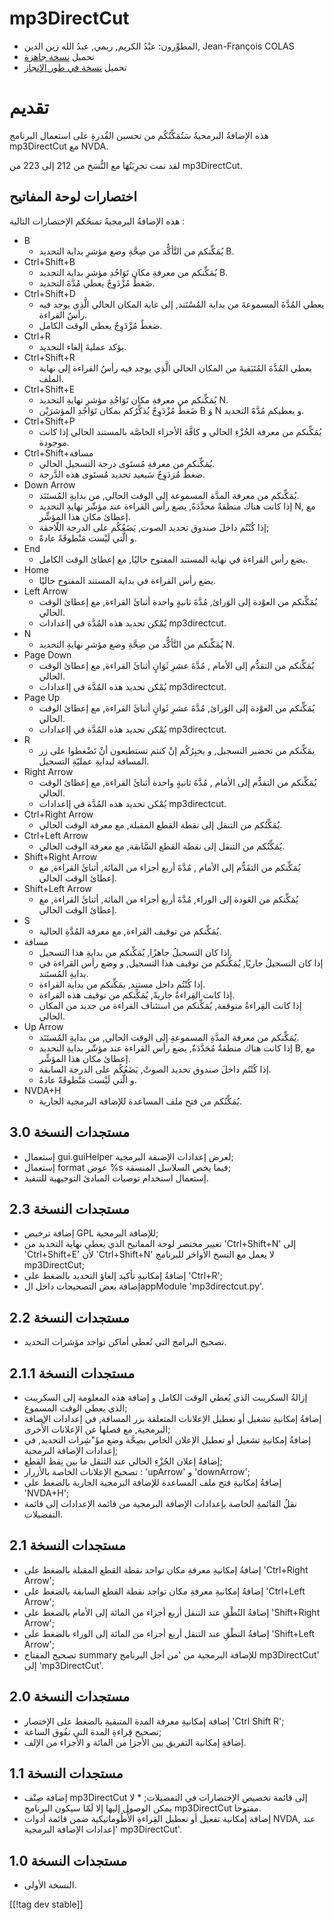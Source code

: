 # mp3DirectCut #

*	 المطوِّرون: عبْدُ الكريم, ريمي, عبدُ الله زين الدين, Jean-François COLAS
*	 تحميل [نسخة جاهزة][1]
*	 تحميل [نسخة في طور الإنجاز][2]

# تقديم #

هذه الإِضافةُ البرمجيةُ سَتُمَكِّنُكُم من تحسين القُدرةِ على استعمال
البرنامج mp3DirectCut مع NVDA.

لقد تمت تجرِبَتُهَا مع النُّسَخ من 212 إلى 223 من mp3DirectCut.

## اختصارات لوحة المفاتيح ##

هذه الإضافةُ البرمجيةُ تمنحُكم الإختصارات التالية :

*	B
	*	يُمَكِّنكم من التَّأكُّد من صِحَّةِ وضع مؤشرِ بداية التحديد B.
*	Ctrl+Shift+B
	*	يُمَكِّنكم من معرفةِ مكان تَوَاجُدِ مؤشرِ بداية التحديد B.
	*	ضَغطٌ مُزْدَوِجٌ يعطي مُدَّةَ التحديد.
*	Ctrl+Shift+D
	*	يعطي المُدَّةَ المسموعةَ من بداية المُسْتَند, إلى غاية المكان الحالي الَّذِي يوجد فيه رأسُ القراءة.
	*	ضغطٌ مُزْدَوِجٌ يعطي الوقت الكامل.
*	Ctrl+R
	*	يؤكد عمليةَ إلغاء التحديد.
*	Ctrl+Shift+R
	*	يعطي المُدَّةَ المُتَبَقيةَ من المكان الحالي الَّذِي يوجد فيه رأسُ القراءة إلى نهاية الملف.
*	Ctrl+Shift+E
	*	يُمَكِّنكم من معرفةِ مكان تَوَاجُدِ مؤشرِ نهايةِ التحديد N.
	*	ضَغطٌ مُزْدَوِجٌ يُذكِّرُكم بمكان تَوَاجُدِ المؤشرَيْن B وَ N و يعطيكم مُدَّةََ التحديد.
*	Ctrl+Shift+P
	*	يُمَكِّنكم من معرفة الجُزْءِ الحالي و كافَّةَ الأجزاء الخاصَّة بالمستند الحالي إذا كانت موجودة.
*	Ctrl+Shift+مسافة
	*	يُمَكِّنكم من معرفةِ مُستَوى درجة التسجيل الحالي.
	*	ضغطٌ مُزدَوِجٌ سَيعيد تحديد مُستَوى هذه الدَّرجة.
*	Down Arrow
	*	يُمَكِّنكم من معرفة المدَّة المسموعة إلى الوقت الحالي, من بدايةِ المُستَنَد.
	*	إذا كانت هناك منطقةٌ محدَّدَةٌ, يضع رأس القراءة عند مؤشّر نهايةِ التحديد N, مع إعطائ مكان هذا المؤشِّر.
	*	إذا كُنْتُم داخلَ صندوق تحديد الصوت, يَضَعُكُم على الدرجة اللّاحقة;
	*	و الَّتي لَيْست مَنْطوقَةً عادةً.
*	End
	*	يضع رأس القراءة في نهاية المستند المفتوح حاليًا, مع إعطائ الوقت الكامل.
*	Home
	*	يضع رأس القراءة في بداية المستند المفتوح حاليًا.
*	Left Arrow
	*	يُمَكِّنكم من العوْدة إلى الوَرائ, مُدَّةَ ثانيةٍ واحدة أثنائَ القراءة, مع إعطائ الوقت الحالي.
	*	يُمْكن تحديد هذه المُدَّة في إاعدادات mp3directcut.
*	N
	*	يُمَكِّنكم من التَّأكُّد من صِحَّةِ وضع مؤشرِ نهايةِ التحديد N.
*	Page Down
	*	يُمَكِّنكم من التقدُّم إلى الأمام , مُدَّةَ عشرِ ثَوَانٍ أثنائَ القراءة, مع إعطائ الوقت الحالي.
	*	يُمْكن تحديد هذه المُدَّة في إاعدادات mp3directcut.
*	Page Up
	*	يُمَكِّنكم من العوْدة إلى الوَرائ, مُدَّةَ عشرِ ثَوانٍ أثنائَ القراءة, مع إعطائ الوقت الحالي.
	*	يُمْكن تحديد هذه المُدَّة في إاعدادات mp3directcut.
*	R
	*	يمَكِّنكم من تحضير التسجيل, و يخبِرُكُم إنْ كنتم تستطيعون أنْ تَضْغطوا على زر المسافة لبدايةِ عمليّةِ التسجيل.
*	Right Arrow
	*	يُمَكِّنكم من التقدُّم إلى الأمام , مُدَّةَ ثانيةٍ واحدة أثنائَ القراءة, مع إعطائ الوقت الحالي.
	*	يُمْكن تحديد هذه المُدَّة في إاعدادات mp3directcut.
*	Ctrl+Right Arrow
	*	يُمَكِّنُكم من التنقل إلى نقطة القطع المقبلة, مع معرفة الوقت الحالي.
*	Ctrl+Left Arrow
	*	يُمَكِّنُكم من التنقل إلى نقطة القطع السَّابقة, مع معرفة الوقت الحالي.
*	Shift+Right Arrow
	*	يُمَكِّنكم من التقَدُّم إلى الأمام , مُدَّةَ أربع أجزاء من المائة, أثنائَ القراءة, مع إعطائ الوقت الحالي.
*	Shift+Left Arrow
	*	يُمَكِّنكم من العَودة إلى الوراء, مُدَّةَ أربع أجزاء من المائة, أثنائَ القراءة, مع إعطائ الوقت الحالي.
*	S
	*	يُمَكِّنكم من توقيف القراءة, مع معرفة المُدَّةِ الحالية.
*	مسافة
	*	اذا كان التسجيلُ جاهزًا, يُمَكِّنكم من بدايةِ هذا التسجيل.
	*	إذا كان التسجيلُ جاريًا, يُمَكِّنكم من توقيف هذا التسجيل, و وضع رأس القراءة في بدايةِ المُستَند.
	*	إذا كُنْتُم داخل مستند, يمَكِّنكم من بداية القراءة.
	*	إذا كانت القِراءةُ جاريةً, يُمَكِّنكم من توقيف هذه القراءة.
	*	إذا كانت القِراءةُ متوقفة, يُمَكِّنكم من استئناف القراءة من جديد من المكان الحالي.
*	Up Arrow
	*	يُمَكِّنكم من معرفة المدَّةِ المسموعةِ إلى الوقت الحالي, من بدايةِ المُستَنَد.
	*	إذا كانت هناك منطقةٌ مُحَدَّدَةٌ, يضع رأس القراءة عند مؤشّر بدايةِ التحديد B, مع إعطائ مكان هذا المؤشِّر.
	*	إذا كُنْتُم داخلَ صندوق تحديد الصوتْ, يَضَعُكُم على الدرجة السابقة.
	*	و الَّتي لَيْست مَنْطوقَةً عادةً.
*	NVDA+H
	*	يُمَكِّنُكم من فتح ملف المساعدة للإضافة البرمجية الجارية.

## مستجدات النسخة 3.0 ##

*	 إستعمال gui.guiHelper لعرض إعدادات الإضىفة البرمجية;
*	 إستعمال format عوض %s فيما يخص السلاسل المنسقة;
*	 إستعمال استخدام توصيات المبادئ التوجيهية للتنفيذ.

## مستجدات النسخة 2.3 ##

*	 إضافة ترخيص GPL للإضافة البرمجية;
*	 تغيير مختصر لوحة المفاتيح الذي يعطي نهاية التحديد من 'Ctrl+Shift+N' إلى
   'Ctrl+Shift+E' لأن 'Ctrl+Shift+N' لا يعمل مع النسخ الأواخر للبرنامج
   mp3DirectCut;
*	 إضافةُ إمكانيةِ تأكيد إلغاؤ التحديد بالضغط على 'Ctrl+R';
*	 إضافة بعض التصحيحات داخل الappModule 'mp3directcut.py'.

## مستجدات النسخة 2.2 ##

*	 تصحيح البرامج التي تُعطي أماكن تواجد مؤشرات التحديد.

## مستجدات النسخة 2.1.1 ##

*	 إزالةُ السكريبت الذي يُعطي الوقت الكامل و إضافة هذه المعلومة إلى السكريبت
   الذي يعطي الوقت المسموع;
*	 إضافةُ إمكانيةِ تشغيل أو تعطيل الإعلانات المتعلقة بزر المسافة, في إعدادات
   الإضافة البرمجية, مع فصلها عن الإعلانات الأُخرى;
*	 إضافةُ إمكانيةِ تشغيل أو تعطيل الإعلان الخاص بصِحَّة وضع مؤَ"شِرات
   التحديد, في إعدادات الإضافة البرمجية;
*	 إضافةُ إعلان الجُزْءِ الحالي عند التنقل ما بين نِقط القطع;
*	 تصحيح الإعلانات الخاصة بالأزرار : 'upArrow' و 'downArrow';
*	 إضافةُ إمكانيةِ فتح ملف المساعدة للإضافة البرمجية الجارية بالضغط على
   'NVDA+H';
*	 نقلُ القائمةِ الخاصة بإعدادات الإضافة البرمجية من قائمة الإعدادات إلى
   قائمة التفضيلات.

## مستجدات النسخة 2.1 ##

*	 إضافةُ إمكانيةِ معرفةِ مكان تواجد نقطة القطع المقبلة بالضغط على
   'Ctrl+Right Arrow';
*	 إضافةُ إمكانيةِ معرفةِ مكان تواجد نقطة القطع السابقة بالضغط على
   'Ctrl+Left Arrow';
*	 إضافةُ النُطْقِ عند التنقل أربع أجزاء من المائة إلى الأمام بالضغط على
   'Shift+Right Arrow';
*	 إضافةُ النطْقِ عند التنقل أربع أجزاء من المائة إلى الوراء بالضغط على
   'Shift+Left Arrow';
*	 تصحيح المفتاح summary للإضافة البرمجية من 'من أجل البرنامج mp3DirectCut'
   إلى 'mp3DirectCut'.

## مستجدات النسخة 2.0 ##

*	 إضافة إمكانيةِ معرفة المدة المتبقيةِ بالضغط على الإختصار 'Ctrl Shift R';
*	 تصحيح قِراءةِ المدة التي تفُوق الساعة;
*	 إضافةِ إمكانية التفريق بين الأجزاِ من المائة و الأجزاء من الإلف.

## مستجدات النسخة 1.1 ##

*	 إضافة صِنْف mp3DirectCut إلى قائمة تخصيص الإختصارات في التفضيلات;
	*	 لا يمكن الوصول إليها إلا لَمّا سيكون البرنامج mp3DirectCut مفتوحا.
*	 إضافة إمكانية تفعيل أو تعطيل القِراءةِ الأُطُوماتيكية ضمن قائمة أدوات NVDA, عند 'إعدادات الإضافة البرمجية mp3DirectCut'.

## مستجدات النسخة 1.0 ##

*	 النسخة الأولى.

[[!tag dev stable]]

[1]: https://addons.nvda-project.org/files/get.php?file=mp3dc

[2]: https://addons.nvda-project.org/files/get.php?file=mp3dc-dev
